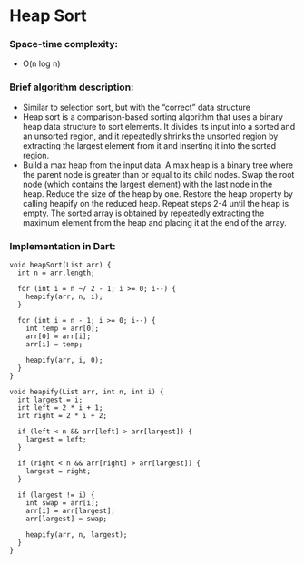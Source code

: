 # Heap Sort

### Space-time complexity:
- O(n log n)

### Brief algorithm description:
- Similar to selection sort, but with the “correct” data structure
- Heap sort is a comparison-based sorting algorithm that uses a binary heap data structure to sort elements. It divides its input into a sorted and an unsorted region, and it repeatedly shrinks the unsorted region by extracting the largest element from it and inserting it into the sorted region.
- Build a max heap from the input data. A max heap is a binary tree where the parent node is greater than or equal to its child nodes. Swap the root node (which contains the largest element) with the last node in the heap.
Reduce the size of the heap by one. Restore the heap property by calling heapify on the reduced heap.
Repeat steps 2-4 until the heap is empty. The sorted array is obtained by repeatedly extracting the maximum element from the heap and placing it at the end of the array.

### Implementation in Dart:
```
void heapSort(List arr) {
  int n = arr.length;
  
  for (int i = n ~/ 2 - 1; i >= 0; i--) {
    heapify(arr, n, i);
  }
  
  for (int i = n - 1; i >= 0; i--) {
    int temp = arr[0];
    arr[0] = arr[i];
    arr[i] = temp;
  
    heapify(arr, i, 0);
  }
}

void heapify(List arr, int n, int i) {
  int largest = i;
  int left = 2 * i + 1;
  int right = 2 * i + 2;
  
  if (left < n && arr[left] > arr[largest]) {
    largest = left;
  }
  
  if (right < n && arr[right] > arr[largest]) {
    largest = right;
  }
  
  if (largest != i) {
    int swap = arr[i];
    arr[i] = arr[largest];
    arr[largest] = swap;
  
    heapify(arr, n, largest);
  }
}

```